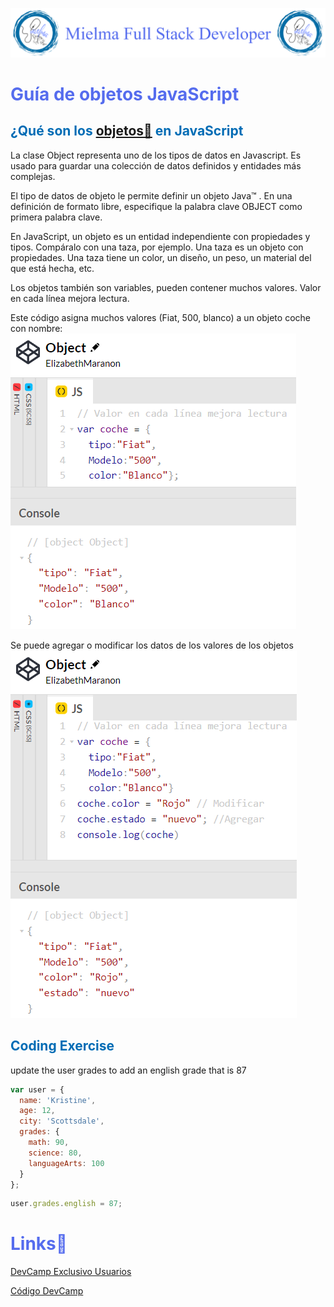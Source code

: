 ![Logo Mielma](logo/Logo%20Encabezado.png)

# <b><font color="#556CEE">Guía de objetos JavaScript</font></b>

## <b><font color="#006cb5">¿Qué son los [objetos🔗](https://www.w3schools.com/js/js_objects.asp) en JavaScript</font></b>
La clase Object representa uno de los tipos de datos en Javascript. Es usado para guardar una colección de datos definidos y entidades más complejas.

El tipo de datos de objeto le permite definir un objeto Java™ . En una definición de formato libre, especifique la palabra clave OBJECT como primera palabra clave.

En JavaScript, un objeto es un entidad independiente con propiedades y tipos. Compáralo con una taza, por ejemplo. Una taza es un objeto con propiedades. Una taza tiene un color, un diseño, un peso, un material del que está hecha, etc.

Los objetos también son variables, pueden contener muchos valores. 
Valor en cada línea mejora lectura.

Este código asigna muchos valores (Fiat, 500, blanco) a un objeto coche con nombre:
![Codepen Object](image/Codepen_Object.png)

Se puede agregar o modificar los datos de los valores de los objetos
![Codepen Object agregar](image/Codepen_Object_agregar.png)

## <b><font color="#006cb5">Coding Exercise</font></b>
update the user grades to add an english grade that is 87
``` js
var user = {
  name: 'Kristine',
  age: 12,
  city: 'Scottsdale',
  grades: {
    math: 90,
    science: 80,
    languageArts: 100
  }
};
```
```js
user.grades.english = 87;
``` 

# <b><font color="#556CEE">Links🔗</font></b>

[DevCamp Exclusivo Usuarios](https://basque.devcamp.com/pt-full-stack-development-javascript-python-react/guide/guide-javascript-objects)  

[Código DevCamp](https://github.com/rails-camp/javascript-programming/blob/master/section_b_10_objects.js)

<!-- [Código Mielma]() -->